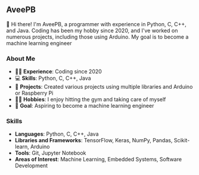 ## AveePB
👋 Hi there! I'm AveePB, a programmer with experience in Python, C, C++, and Java. Coding has been my hobby since 2020, and I've worked on numerous projects, including those using Arduino. My goal is to become a machine learning engineer

### About Me
- 👨‍💻 **Experience**: Coding since 2020
- 💻 **Skills**: Python, C, C++, Java
- 🔧 **Projects**: Created various projects using multiple libraries and Arduino or Raspberry Pi
- 🏋️‍♂️ **Hobbies**: I enjoy hitting the gym and taking care of myself
- 🚀 **Goal**: Aspiring to become a machine learning engineer

### Skills
- **Languages**: Python, C, C++, Java
- **Libraries and Frameworks**: TensorFlow, Keras, NumPy, Pandas, Scikit-learn, Arduino
- **Tools**: Git, Jupyter Notebook
- **Areas of Interest**: Machine Learning, Embedded Systems, Software Development 
